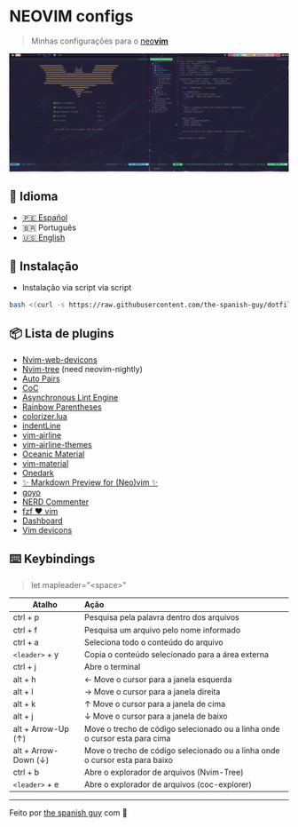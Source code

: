 # NEOVIM configs

> Minhas configurações para o [neo**vim**](https://github.com/neovim/neovim)

![nvim](../../.screenshots/nvim.png)

## :speech_balloon: Idioma

- [:peru: Español](./README.es.md)
- :brazil: Português
- [:us: English](./README.us.md)

## :wrench: Instalação

- Instalação via script via script

```bash
bash <(curl -s https://raw.githubusercontent.com/the-spanish-guy/dotfiles/master/.config/nvim/install.sh)
```

## :package: Lista de plugins

- [Nvim-web-devicons](https://github.com/kyazdani42/nvim-web-devicons)
- [Nvim-tree](https://github.com/kyazdani42/nvim-tree.lua) (need neovim-nightly)
- [Auto Pairs](https://github.com/jiangmiao/auto-pairs)
- [CoC](https://github.com/neoclide/coc.nvim)
- [Asynchronous Lint Engine](https://github.com/dense-analysis/ale)
- [Rainbow Parentheses](https://github.com/junegunn/rainbow_parentheses.vim)
- [colorizer.lua](https://github.com/norcalli/nvim-colorizer.lua)
- [indentLine](https://github.com/Yggdroot/indentLine)
- [vim-airline](https://github.com/vim-airline/vim-airline)
- [vim-airline-themes](https://github.com/vim-airline/vim-airline-themes)
- [Oceanic Material](https://github.com/glepnir/oceanic-material)
- [vim-material](https://github.com/hzchirs/vim-material)
- [Onedark](https://github.com/joshdick/onedark.vim)
- [✨ Markdown Preview for (Neo)vim ✨](https://github.com/iamcco/markdown-preview.nvim)
- [goyo](https://github.com/junegunn/goyo.vim)
- [NERD Commenter](https://github.com/preservim/nerdcommenter)
- [fzf :heart: vim](https://github.com/junegunn/fzf.vim)
- [Dashboard](https://github.com/glepnir/dashboard-nvim)
- [Vim devicons](https://github.com/ryanoasis/vim-devicons)

## :keyboard: Keybindings

> let mapleader="\<space>"

| Atalho               | Ação                                                                         |
| -------------------- | :--------------------------------------------------------------------------- |
| ctrl + p             | Pesquisa pela palavra dentro dos arquivos                                    |
| ctrl + f             | Pesquisa um arquivo pelo nome informado                                      |
| ctrl + a             | Seleciona todo o conteúdo do arquivo                                         |
| `<leader>` + y       | Copia o conteúdo selecionado para a área externa                             |
| ctrl + j             | Abre o terminal                                                              |
| alt + h              | ← Move o cursor para a janela esquerda                                       |
| alt + l              | → Move o cursor para a janela direita                                        |
| alt + k              | ↑ Move o cursor para a janela de cima                                        |
| alt + j              | ↓ Move o cursor para a janela de baixo                                       |
| alt + Arrow-Up (↑)   | Move o trecho de código selecionado ou a linha onde o cursor esta para cima  |
| alt + Arrow-Down (↓) | Move o trecho de código selecionado ou a linha onde o cursor esta para baixo |
| ctrl + b             | Abre o explorador de arquivos (Nvim-Tree)                                    |
| `<leader>` + e       | Abre o explorador de arquivos (coc-explorer)                                 |

---

Feito por [the spanish guy](https://github.com/the-spanish-guy) com :purple_heart:

